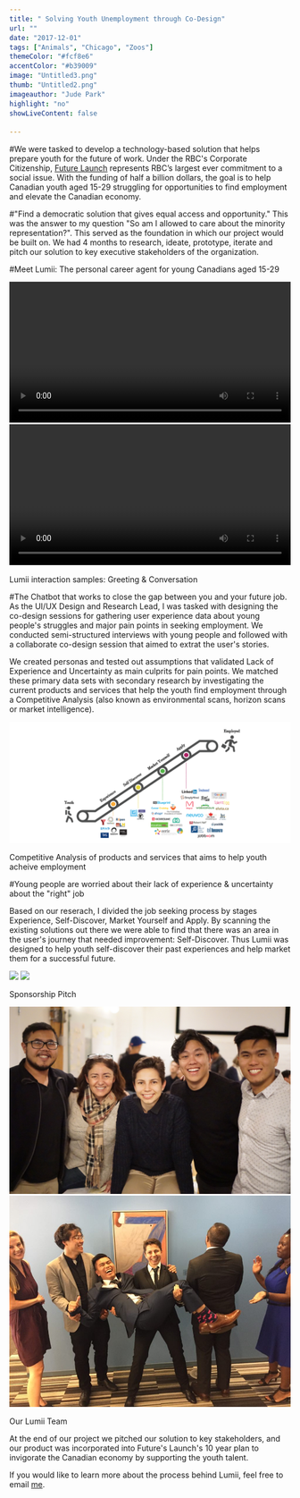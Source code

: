 ```yaml
---
title: " Solving Youth Unemployment through Co-Design"
url: ""
date: "2017-12-01"
tags: ["Animals", "Chicago", "Zoos"]
themeColor: "#fcf8e6"
accentColor: "#b39009"
image: "Untitled3.png"
thumb: "Untitled2.png"
imageauthor: "Jude Park"
highlight: "no"
showLiveContent: false

---
```



#We were tasked to develop a technology-based solution that helps prepare youth for the future of work.
Under the RBC's Corporate Citizenship, [Future Launch](https://www.rbc.com/dms/enterprise/futurelaunch/about.html) represents RBC’s largest ever commitment to a social issue. With the funding of half a billion dollars, the goal is to help Canadian youth aged 15-29 struggling for opportunities to find employment and elevate the Canadian economy. 


#"Find a democratic solution that gives equal access and opportunity." 
This was the answer to my question "So am I allowed to care about the minority representation?". This served as the foundation in which our project would be built on. We had 4 months to research, ideate, prototype, iterate and pitch our solution to key executive stakeholders of the organization. 

#Meet Lumii: The personal career agent for young Canadians aged 15-29

<div class="photo-grid-container">
<div class="photo-grid">

<video width="100%" controls loop>
<source src="/ezgif-2-9490e5b96e93.mp4" type="video/mp4">
</video>

<video width="100%" controls loop>
<source src="/lumii-interaction2.mp4" type="video/mp4">
</video>

</div>
</div>
<p class="photo-grid-subtitle">Lumii interaction samples: Greeting & Conversation</p>


#The Chatbot that works to close the gap between you and your future job.
As the UI/UX Design and Research Lead, I was tasked with designing the co-design sessions for gathering user experience data about young people's struggles and major pain points in seeking employment. We conducted semi-structured interviews with young people and followed with a collaborate co-design session that aimed to extrat the user's stories. 

We created personas and tested out assumptions that validated Lack of Experience and Uncertainty as main culprits for pain points. We matched these primary data sets with secondary research by investigating the current products and services that help the youth find employment through a Competitive Analysis (also known as environmental scans, horizon scans or market intelligence). 

<img src="CompetitiveAnalysis.png"/>
<p class="photo-grid-subtitle">Competitive Analysis of products and services that aims to help youth acheive employment</p>

#Young people are worried about their lack of experience & uncertainty about the "right" job

Based on our reserach, I divided the job seeking process by stages Experience, Self-Discover, Market Yourself and Apply. By scanning the existing solutions out there we were able to find that there was an area in the user's journey that needed improvement: Self-Discover. 
Thus Lumii was designed to help youth self-discover their past experiences and help market them for a successful future. 

<div class="photo-grid-container">
<div class="photo-grid">

<img src="1.jpg"/>
<img src="2.jpg"/>

</div>
</div>
<p class="photo-grid-subtitle">Sponsorship Pitch</p>

<div class="photo-grid-container">
<div class="photo-grid">

<img src="4.jpg"/>
<img src="3.jpg"/>

</div>
</div>
<p class="photo-grid-subtitle">Our Lumii Team</p>

At the end of our project we pitched our solution to key stakeholders, and our product was incorporated into Future's Launch's 10 year plan to invigorate the Canadian economy by supporting the youth talent. 

If you would like to learn more about the process behind Lumii, feel free to email [me](mail:jude@judepark.com).